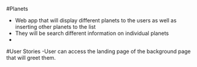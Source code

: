 #Planets
- Web app that will display different planets to the users as well as inserting other planets to the list
- They will be search different information on individual planets
-

#User Stories
-User can access the landing page of the background page that will greet them.